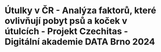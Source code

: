 # Útulky v ČR - Analýza faktorů, které ovlivňují pobyt psů a koček v útulcích - Projekt Czechitas - Digitální akademie DATA Brno 2024
